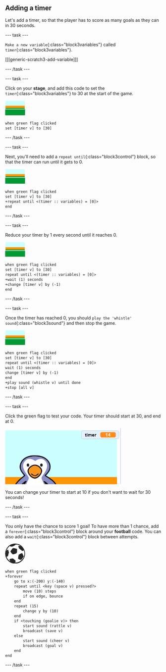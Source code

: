 ## Adding a timer

Let's add a timer, so that the player has to score as many goals as they can in 30 seconds.

--- task ---

`Make a new variable`{:class="block3variables"} called `timer`{:class="block3variables"}.

[[[generic-scratch3-add-variable]]]

--- /task ---

--- task ---

Click on your __stage__, and add this code to set the `timer`{:class="block3variables"} to 30 at the start of the game.

![stage sprite](images/stage-sprite.png)

```blocks3
when green flag clicked
set [timer v] to [30]
```

--- /task ---

--- task ---

Next, you'll need to add a `repeat until`{:class="block3control"} block, so that the timer can run until it gets to 0.

![stage sprite](images/stage-sprite.png)

```blocks3
when green flag clicked
set [timer v] to [30]
+repeat until <(timer :: variables) = [0]>
end
```

--- /task ---

--- task ---

Reduce your timer by 1 every second until it reaches 0.

![stage sprite](images/stage-sprite.png)

```blocks3
when green flag clicked
set [timer v] to [30]
repeat until <(timer :: variables) = [0]>
+wait (1) seconds
+change [timer v] by (-1)
end
```

--- /task ---

--- task ---

Once the timer has reached 0, you should `play the 'whistle' sound`{:class="block3sound"} and then stop the game.

![stage sprite](images/stage-sprite.png)

```blocks3
when green flag clicked
set [timer v] to [30]
repeat until <(timer :: variables) = [0]>
wait (1) seconds
change [timer v] by (-1)
end
+play sound (whistle v) until done
+stop [all v]
```

--- /task ---

--- task ---

Click the green flag to test your code. Your timer should start at 30, and end at 0.

![screenshot](images/goalie-timer-test.png)

You can change your timer to start at 10 if you don't want to wait for 30 seconds!

--- /task ---

--- task ---

You only have the chance to score 1 goal! To have more than 1 chance, add a `forever`{:class="block3control"} block around your __football__ code. You can also add a `wait`{:class="block3control"} block between attempts.

![football sprite](images/football-sprite.png)

```blocks3
when green flag clicked
+forever
    go to x:(-200) y:(-140)
    repeat until <key (space v) pressed?>
        move (10) steps
        if on edge, bounce
    end
    repeat (15)
        change y by (10)
    end
    if <touching (goalie v)> then
        start sound (rattle v)
        broadcast (save v)
    else
        start sound (cheer v)
        broadcast (goal v)
    end
end
```

--- /task ---

